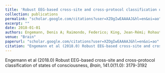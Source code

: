```yaml
---
title: 'Robust EEG-based cross-site and cross-protocol classification of states of consciousness'
collection: publications
permalink: "scholar.google.com/citations?user=XZOgIwEAAAAJ&hl=en&oi=ao"
excerpt: ""
date: 2018-01-01
authors: Engemann, Denis A; Raimondo, Federico; King, Jean-Rémi; Rohaut, Benjamin; Louppe, Gilles; Faugeras, Frédéric; Annen, Jitka; Cassol, Helena; Gosseries, Olivia; Fernandez-Slezak, Diego; 
venue: "Brain"
paperurl: "scholar.google.com/citations?user=XZOgIwEAAAAJ&hl=en&oi=ao"
citation: "Engemann et al (2018.0) Robust EEG-based cross-site and cross-protocol classification of states of consciousness, <i>Brain</i>, 141.0(11.0): 3179-3192"
---
```

Engemann et al (2018.0) Robust EEG-based cross-site and cross-protocol classification of states of consciousness, <i>Brain</i>, 141.0(11.0): 3179-3192
